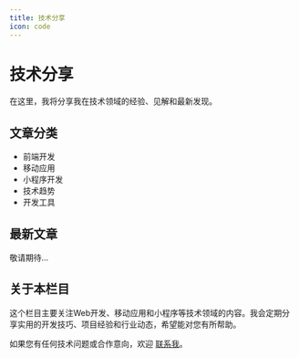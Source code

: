 ```yaml
---
title: 技术分享
icon: code
---
```


# 技术分享

在这里，我将分享我在技术领域的经验、见解和最新发现。

## 文章分类

- 前端开发
- 移动应用
- 小程序开发
- 技术趋势
- 开发工具

## 最新文章

敬请期待...

## 关于本栏目

这个栏目主要关注Web开发、移动应用和小程序等技术领域的内容。我会定期分享实用的开发技巧、项目经验和行业动态，希望能对您有所帮助。

如果您有任何技术问题或合作意向，欢迎 [联系我](/zh/posts/intro.md)。
